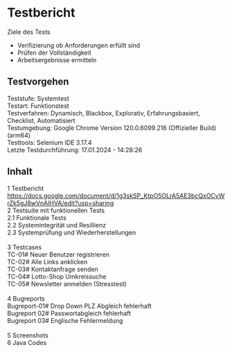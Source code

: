 # Testbericht
Ziele des Tests <br>

- Verifizierung ob Anforderungen erfüllt sind<br>
- Prüfen der Vollständigkeit<br>
- Arbeitsergebnisse ermitteln<br>

## Testvorgehen

Teststufe: Systemtest  <br>
Testart: Funktionstest  <br>
Testverfahren: Dynamisch, Blackbox, Explorativ, Erfahrungsbasiert, Checklist, Automatisiert <br>
Testumgebung: Google Chrome Version 120.0.6099.216 (Offizieller Build) (arm64) <br>
Testtools: Selenium IDE 3.17.4 <br> 
Letzte Testdurchführung: 17.01.2024 - 14:28:26
 <br> 
## Inhalt <br>
1 Testbericht <br> https://docs.google.com/document/d/1g3skSP_KtpO5OLrA5AE3bcQxOCvWrZk5gJ8wVnAlHVA/edit?usp=sharing <br>
2 Testsuite mit funktionellen Tests <br>
  2.1 Funktionale Tests <br>
  2.2 Systemintegrität und Resillienz <br>
  2.3 Systemprüfung und Wiederherstellungen <br>
   <br> 
3 Testcases  <br>
      TC-01# Neuer Benutzer registrieren <br>
      TC-02# Alle Links anklicken <br>
      TC-03# Kontaktanfrage senden <br>
      TC-04# Lotto-Shop Umkreissuche <br>
      TC-05# Newsletter anmelden (Stresstest) <br>
   <br> 
4 Bugreports <br>
       Bugreport-01#  Drop Down PLZ Abgleich fehlerhaft <br>
       Bugreport 02# Passwortabgleich fehlerhaft <br>
       Bugreport 03# Englische Fehlermeldung <br><br>
5 Screenshots <br>
6 Java Codes <br>
